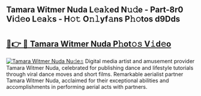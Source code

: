 ## Tamara Witmer Nuda L𝚎a𝚔ed N𝚞𝚍e - Part-8r0 Vi𝚍𝚎o L𝚎a𝚔s - H𝚘𝚝 O𝚗𝚕yf𝚊ns P𝚑𝚘tos d9Dds

# <h2><a href="http://kf9yyxk.oniu.top/?m=Tamara+Witmer+Nuda">🔗👉 🔴 Tamara Witmer Nuda P𝚑ot𝚘𝚜 V𝚒d𝚎o</a></h2>

[![Tamara Witmer Nuda Nu𝚍e𝚜](https://i.imgur.com/0qMVB7G.gif)](http://kf9yyxk.oniu.top/?m=Tamara+Witmer+Nuda)
Digital media artist and amusement provider Tamara Witmer Nuda, celebrated for publishing dance and lifestyle tutorials through viral dance moves and short films. Remarkable aerialist partner Tamara Witmer Nuda, acclaimed for their exceptional abilities and accomplishments in performing aerial acts with partners.  

